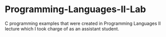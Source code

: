 # Programming-Languages-II-Lab
C programming examples that were created in Programming Languages II lecture which I took charge of as an assistant student.
